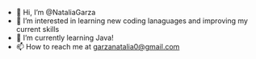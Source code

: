 - 👋 Hi, I’m @NataliaGarza
- 👀 I’m interested in learning new coding lanaguages and improving my current skills
- 🌱 I’m currently learning Java!
- 📫 How to reach me at garzanatalia0@gmail.com

<!---
NataliaGarza/NataliaGarza is a ✨ special ✨ repository because its `README.md` (this file) appears on your GitHub profile.
You can click the Preview link to take a look at your changes.
--->
